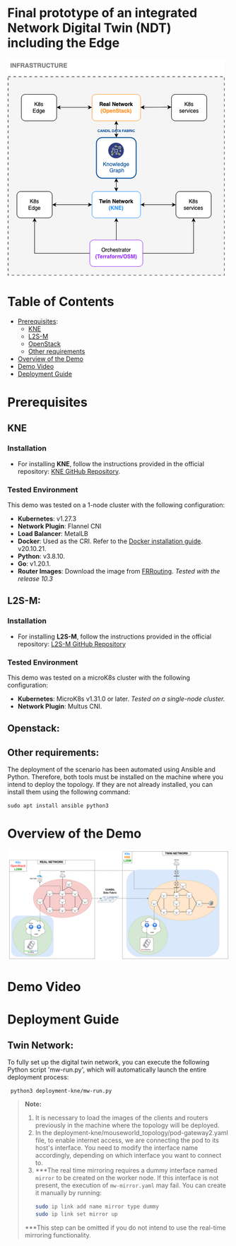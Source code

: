 # Final prototype of an integrated Network Digital Twin (NDT) including the Edge

![INFRA](INFRA-NDT.png)

# Table of Contents

- [Prerequisites](#prerequisites):
  - [KNE](#kne)
  - [L2S-M](#l2s-m)
  - [OpenStack](#Openstack)
  - [Other requirements](#Other-requirements)
- [Overview of the Demo](#overview-of-the-demo)
- [Demo Video](#demo-video)
- [Deployment Guide](#deployment-guide)

# Prerequisites

## KNE
### Installation

- For installing **KNE**, follow the instructions provided in the official repository: [KNE GitHub Repository](https://github.com/openconfig/kne).

### Tested Environment

This demo was tested on a 1-node cluster with the following configuration:

- **Kubernetes**: v1.27.3
- **Network Plugin**: Flannel CNI
- **Load Balancer**: MetalLB
- **Docker**: Used as the CRI. Refer to the [Docker installation guide](https://docs.docker.com/engine/install/). v20.10.21.
- **Python**: v3.8.10.
- **Go**: v1.20.1.
- **Router Images**: Download the image from [FRRouting](https://docs.frrouting.org/projects/dev-guide/en/latest/building-docker.html). _Tested with the release 10.3_

## L2S-M:
### Installation

- For installing **L2S-M**, follow the instructions provided in the official repository: [L2S-M GitHub Repository](https://github.com/Networks-it-uc3m/L2S-M/tree/main/deployments)

### Tested Environment

This demo was tested on a microK8s cluster with the following configuration:
- **Kubernetes**: MicroK8s v1.31.0 or later. _Tested on a single-node cluster._
- **Network Plugin**: Multus CNI.

## Openstack:

## Other requirements:
The deployment of the scenario has been automated using Ansible and Python. Therefore, both tools must be installed on the machine where you intend to deploy the topology. If they are not already installed, you can install them using the following command:
```
sudo apt install ansible python3
```

# Overview of the Demo
![NDT_architecture](NDT_architecture.png)

# Demo Video

# Deployment Guide


## Twin Network:

To fully set up the digital twin network, you can execute the following Python script 'mw-run.py', which will automatically launch the entire deployment process:
```
 python3 deployment-kne/mw-run.py
 ```
> **Note:**
>  1. It is necessary to load the images of the clients and routers previously in the machine where the topology will be deployed.
> 2. In the deployment-kne/mouseworld_topology/pod-gateway2.yaml file, to enable internet access, we are connecting the pod to its host's interface. You need to modify the interface name accordingly, depending on which interface you want to connect to.
> 3. ***The real time mirroring requires a dummy interface named `mirror` to be created on the worker node. If this interface is not present, the execution of `mw-mirror.yaml` may fail. You can create it manually by running:
>    ```bash
>    sudo ip link add name mirror type dummy
>    sudo ip link set mirror up
>    ```
>  ***This step can be omitted if you do not intend to use the real-time mirroring functionality.

